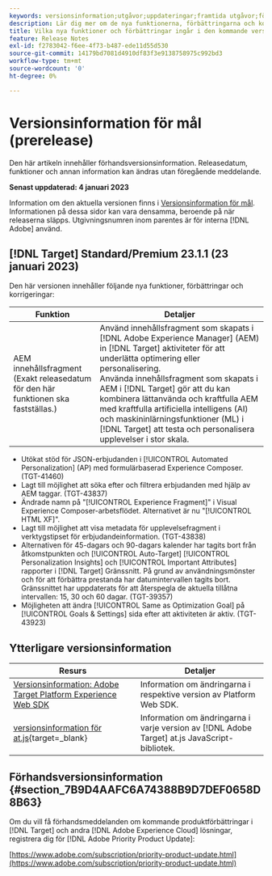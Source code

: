 ```yaml
---
keywords: versionsinformation;utgåvor;uppdateringar;framtida utgåvor;förbättringar;nya funktioner;korrigeringar;uppdateringar;prerelease
description: Lär dig mer om de nya funktionerna, förbättringarna och korrigeringarna i den kommande utgåvan av Adobe Target, bland annat SDK:er, API:er och JavaScript-bibliotek.
title: Vilka nya funktioner och förbättringar ingår i den kommande versionen?
feature: Release Notes
exl-id: f2783042-f6ee-4f73-b487-ede11d55d530
source-git-commit: 14179bd7081d4910df83f3e9138758975c992bd3
workflow-type: tm+mt
source-wordcount: '0'
ht-degree: 0%

---
```


# Versionsinformation för mål (prerelease)

Den här artikeln innehåller förhandsversionsinformation. Releasedatum, funktioner och annan information kan ändras utan föregående meddelande.

**Senast uppdaterad: 4 januari 2023**

Information om den aktuella versionen finns i [Versionsinformation för mål](release-notes.md). Informationen på dessa sidor kan vara densamma, beroende på när releaserna släpps. Utgivningsnumren inom parentes är för interna [!DNL Adobe] använd.

## [!DNL Target] Standard/Premium 23.1.1 (23 januari 2023)

Den här versionen innehåller följande nya funktioner, förbättringar och korrigeringar:

| Funktion | Detaljer |
| --- | --- |
| AEM innehållsfragment<br>(Exakt releasedatum för den här funktionen ska fastställas.) | Använd innehållsfragment som skapats i [!DNL Adobe Experience Manager] (AEM) in [!DNL Target] aktiviteter för att underlätta optimering eller personalisering.<br>Använda innehållsfragment som skapats i AEM i [!DNL Target] gör att du kan kombinera lättanvända och kraftfulla AEM med kraftfulla artificiella intelligens (AI) och maskininlärningsfunktioner (ML) i [!DNL Target] att testa och personalisera upplevelser i stor skala. |

* Utökat stöd för JSON-erbjudanden i [!UICONTROL Automated Personalization] (AP) med formulärbaserad Experience Composer. (TGT-41460)
* Lagt till möjlighet att söka efter och filtrera erbjudanden med hjälp av AEM taggar. (TGT-43837)
* Ändrade namn på &quot;[!UICONTROL Experience Fragment]&quot; i Visual Experience Composer-arbetsflödet. Alternativet är nu &quot;[!UICONTROL HTML XF]&quot;.
* Lagt till möjlighet att visa metadata för upplevelsefragment i verktygstipset för erbjudandeinformation. (TGT-43838)
* Alternativen för 45-dagars och 90-dagars kalender har tagits bort från åtkomstpunkten och [!UICONTROL Auto-Target] [!UICONTROL Personalization Insights] och [!UICONTROL Important Attributes] rapporter i [!DNL Target] Gränssnitt. På grund av användningsmönster och för att förbättra prestanda har datumintervallen tagits bort. Gränssnittet har uppdaterats för att återspegla de aktuella tillåtna intervallen: 15, 30 och 60 dagar. (TGT-39357)
* Möjligheten att ändra [!UICONTROL Same as Optimization Goal] på [!UICONTROL Goals & Settings] sida efter att aktiviteten är aktiv. (TGT-43923)

## Ytterligare versionsinformation

| Resurs | Detaljer |
|--- |--- |
| [Versionsinformation: Adobe Target Platform Experience Web SDK](https://experienceleague.adobe.com/docs/experience-platform/edge/release-notes.html?lang=en) | Information om ändringarna i respektive version av Platform Web SDK. |
| [versionsinformation för at.js](https://developer.adobe.com/target/implement/client-side/atjs/target-atjs-versions/){target=_blank} | Information om ändringarna i varje version av [!DNL Adobe Target] at.js JavaScript-bibliotek. |


## Förhandsversionsinformation {#section_7B9D4AAFC6A74388B9D7DEF0658D8B63}

Om du vill få förhandsmeddelanden om kommande produktförbättringar i [!DNL Target] och andra [!DNL Adobe Experience Cloud] lösningar, registrera dig för [!DNL Adobe Priority Product Update]:

[https://www.adobe.com/subscription/priority-product-update.html](https://www.adobe.com/subscription/priority-product-update.html)
